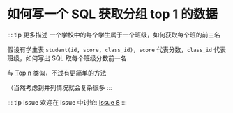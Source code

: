 # 如何写一个 SQL 获取分组 top 1 的数据 

::: tip 更多描述 
 一个学校中的每个学生属于一个班级，如何获取每个班的前三名

假设有学生表 `student(id, score, class_id)`，`score` 代表分数，`class_id` 代表班级，如何写出 SQL 取每个班级分数前一名

与 [Top n](https://github.com/shfshanyue/Daily-Question/issues/7) 类似，不过有更简单的方法

（当然考虑到并列情况就会复杂很多 
:::

::: tip Issue 
 欢迎在 Issue 中讨论: [Issue 8](https://github.com/shfshanyue/Daily-Question/issues/8) 
:::